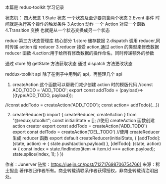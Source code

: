 本篇是 redux-toolkit 学习记录

状态机：
四大概念
1.State 状态 一个状态及至少要包含两个状态
2.Event 事件 时间就是执行某个操作的触发条件
3.Action 动作 一个 Action 对应一个函数
4.Transition 变换 也就是从一个状态变换成另一个状态

redux-第三方状态管理库
核心部分
1.store 储存数据
2.dispatch 调用 reducer,同时传递 action 给 reducer
3.reducer 接受 action,通过 action 的类型来修改数据 reducer 函数
4.action:用于给所有修改数据的操作命名，同时传递额外的参数

通过 store 的 getState 方法获取状态 通过 dispatch 方法更改状态

reddux-toolkit api
除了在例子中用到的 api，再整理几个 api

1. createAction
   这个函数可以帮我们减少创建 action 时的模版代码
   //const ADD_TODO = 'ADD_TODO'; export const addTodo = (payload)=>({type:ADD_TODO, payload});

//const addTodo = createAction('ADD_TODO'); const action= addTodo({...})

2. createReducer()
   import { createReducer, createAction } from "@reduxjs/toolkit";
   const initialState = [];
   //使用 createAction 函数创建 action creator
   export const addTodo = createAction('ADD_TODO')
   export const delTodo = createAction('DEL_TODO')
   //使用 createReducer 生成 reducer 函数
   export default createReducer(initialState, {
   [addTodo]: (state, action) => {
   state.push(action.payload)
   },
   [delTodo]: (state, action) => {
   const index = state.findIndex(item => item.id === action.payload);
   state.splice(index, 1);
   }
   })

作者：Junerver
链接：https://juejin.cn/post/7127176987067547661
来源：稀土掘金
著作权归作者所有。商业转载请联系作者获得授权，非商业转载请注明出处。
